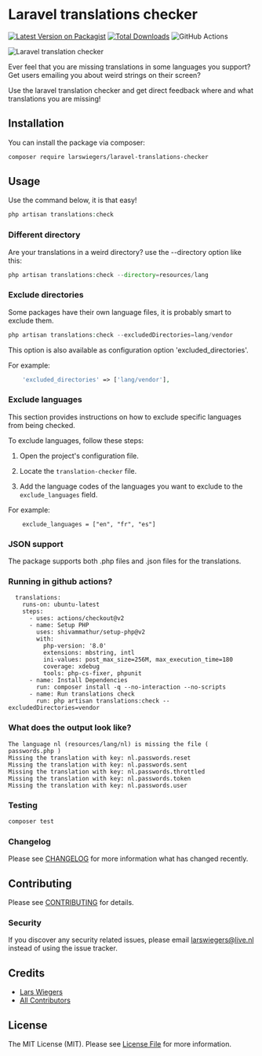 # Laravel translations checker

[![Latest Version on Packagist](https://img.shields.io/packagist/v/larswiegers/laravel-translations-checker.svg?style=flat-square)](https://packagist.org/packages/larswiegers/laravel-translations-checker)
[![Total Downloads](https://img.shields.io/packagist/dt/larswiegers/laravel-translations-checker.svg?style=flat-square)](https://packagist.org/packages/larswiegers/laravel-translations-checker)
![GitHub Actions](https://github.com/larswiegers/laravel-translations-checker/actions/workflows/main.yml/badge.svg)

![Laravel translation checker](https://banners.beyondco.de/Laravel%20translation%20checker.png?theme=light&packageManager=composer+require&packageName=larswiegers%2Flaravel-translations-checker&pattern=architect&style=style_1&description=Use+the+laravel+translation+checker+and+get+direct+feedback+where+and+what+translations+you+are+missing%21&md=1&showWatermark=0&fontSize=100px&images=globe)

Ever feel that you are missing translations in some languages you support? Get users emailing you about weird strings on their screen?

Use the laravel translation checker and get direct feedback where and what translations you are missing!
## Installation

You can install the package via composer:

```bash
composer require larswiegers/laravel-translations-checker
```

## Usage
Use the command below, it is that easy!
```php
php artisan translations:check
```
### Different directory
Are your translations in a weird directory? use the --directory option like this:
```php
php artisan translations:check --directory=resources/lang
```
### Exclude directories
Some packages have their own language files, it is probably smart to exclude them. 
```php
php artisan translations:check --excludedDirectories=lang/vendor
```

This option is also available as configuration option 'excluded_directories'.

For example:
```php
    'excluded_directories' => ['lang/vendor'],
```

### Exclude languages
This section provides instructions on how to exclude specific languages from being checked.

To exclude languages, follow these steps:

1. Open the project's configuration file.

2. Locate the `translation-checker` file.

3. Add the language codes of the languages you want to exclude to the `exclude_languages` field.

For example:
```
    exclude_languages = ["en", "fr", "es"]
```

### JSON support
The package supports both .php files and .json files for the translations.

### Running in github actions?
```
  translations:
    runs-on: ubuntu-latest
    steps:
      - uses: actions/checkout@v2
      - name: Setup PHP
        uses: shivammathur/setup-php@v2
        with:
          php-version: '8.0'
          extensions: mbstring, intl
          ini-values: post_max_size=256M, max_execution_time=180
          coverage: xdebug
          tools: php-cs-fixer, phpunit
      - name: Install Dependencies
        run: composer install -q --no-interaction --no-scripts
      - name: Run translations check
        run: php artisan translations:check --excludedDirectories=vendor
```

### What does the output look like?
```
The language nl (resources/lang/nl) is missing the file ( passwords.php )
Missing the translation with key: nl.passwords.reset
Missing the translation with key: nl.passwords.sent
Missing the translation with key: nl.passwords.throttled
Missing the translation with key: nl.passwords.token
Missing the translation with key: nl.passwords.user
```
### Testing

```bash
composer test
```

### Changelog

Please see [CHANGELOG](CHANGELOG.md) for more information what has changed recently.

## Contributing

Please see [CONTRIBUTING](CONTRIBUTING.md) for details.

### Security

If you discover any security related issues, please email larswiegers@live.nl instead of using the issue tracker.

## Credits

-   [Lars Wiegers](https://github.com/larswiegers)
-   [All Contributors](../../contributors)

## License

The MIT License (MIT). Please see [License File](LICENSE.md) for more information.

